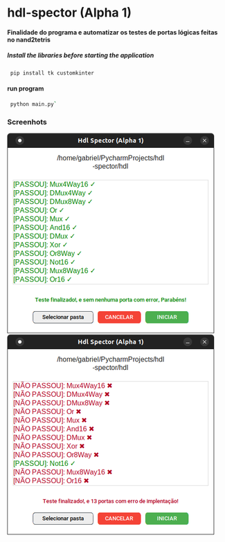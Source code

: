 # hdl-spector (Alpha 1)

#### Finalidade do programa e automatizar os  testes de portas lógicas feitas no nand2tetris


##### Install the libraries before starting the application

``` sh 
 pip install tk customkinter
```

#### run program

``` sh 
 python main.py`
```

### Screenhots

<img src="./screens/screen_1.png"/>
<img src="./screens/screen_2.png"/>
